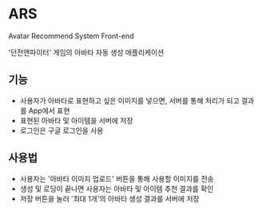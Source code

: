# ARS

Avatar Recommend System
Front-end

'던전앤파이터' 게임의 아바타 자동 생성 애플리케이션

## 기능

- 사용자가 아바타로 표현하고 싶은 이미지를 넣으면, 서버를 통해 처리가 되고 결과를 App에서 표현
- 표현된 아바타 및 아이템을 서버에 저장
- 로그인은 구글 로그인을 사용

## 사용법

- 사용자는 '아바타 이미지 업로드' 버튼을 통해 사용할 이미지를 전송
- 생성 및 로딩이 끝나면 사용자는 아바타 및 아이템 추천 결과를 확인
- 저장 버튼을 눌러 '최대 1개'의 아바타 생성 결과를 서버에 저장
